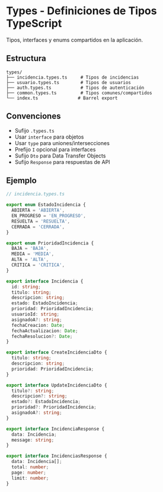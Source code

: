# Types - Definiciones de Tipos TypeScript

Tipos, interfaces y enums compartidos en la aplicación.

## Estructura

```
types/
├── incidencia.types.ts     # Tipos de incidencias
├── usuario.types.ts        # Tipos de usuarios
├── auth.types.ts           # Tipos de autenticación
├── common.types.ts         # Tipos comunes/compartidos
└── index.ts               # Barrel export
```

## Convenciones

- Sufijo `.types.ts`
- Usar `interface` para objetos
- Usar `type` para uniones/intersecciones
- Prefijo `I` opcional para interfaces
- Sufijo `Dto` para Data Transfer Objects
- Sufijo `Response` para respuestas de API

## Ejemplo

```typescript
// incidencia.types.ts

export enum EstadoIncidencia {
  ABIERTA = 'ABIERTA',
  EN_PROGRESO = 'EN_PROGRESO',
  RESUELTA = 'RESUELTA',
  CERRADA = 'CERRADA',
}

export enum PrioridadIncidencia {
  BAJA = 'BAJA',
  MEDIA = 'MEDIA',
  ALTA = 'ALTA',
  CRITICA = 'CRITICA',
}

export interface Incidencia {
  id: string;
  titulo: string;
  descripcion: string;
  estado: EstadoIncidencia;
  prioridad: PrioridadIncidencia;
  usuarioId: string;
  asignadoA?: string;
  fechaCreacion: Date;
  fechaActualizacion: Date;
  fechaResolucion?: Date;
}

export interface CreateIncidenciaDto {
  titulo: string;
  descripcion: string;
  prioridad: PrioridadIncidencia;
}

export interface UpdateIncidenciaDto {
  titulo?: string;
  descripcion?: string;
  estado?: EstadoIncidencia;
  prioridad?: PrioridadIncidencia;
  asignadoA?: string;
}

export interface IncidenciaResponse {
  data: Incidencia;
  message: string;
}

export interface IncidenciasResponse {
  data: Incidencia[];
  total: number;
  page: number;
  limit: number;
}
```
